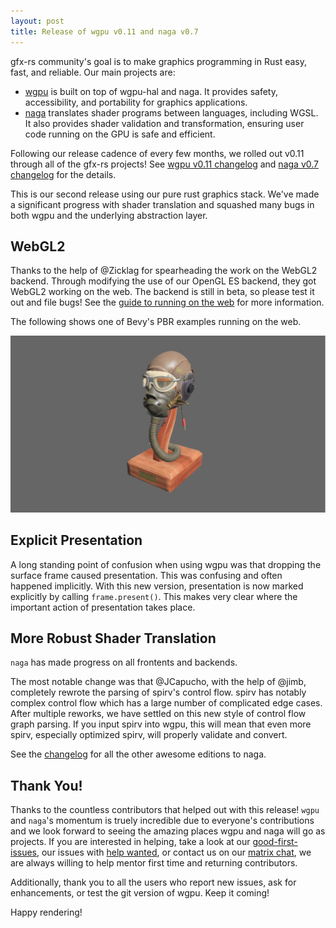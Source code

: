 ```yaml
---
layout: post
title: Release of wgpu v0.11 and naga v0.7
---
```


gfx-rs community's goal is to make graphics programming in Rust easy, fast, and reliable. Our main projects are:

  - [wgpu] is built on top of wgpu-hal and naga. It provides safety, accessibility, and portability for graphics applications.
  - [naga] translates shader programs between languages, including WGSL. It also provides shader validation and transformation, ensuring user code running on the GPU is safe and efficient.

Following our release cadence of every few months, we rolled out v0.11 through all of the gfx-rs projects! See [wgpu v0.11 changelog][wgpu-changelog] and [naga v0.7 changelog][naga-changelog] for the details.

This is our second release using our pure rust graphics stack. We've made a significant progress with shader translation and squashed many bugs in both wgpu and the underlying abstraction layer.

## WebGL2

Thanks to the help of @Zicklag for spearheading the work on the WebGL2 backend. Through modifying the use of our OpenGL ES backend, they got WebGL2 working on the web. The backend is still in beta, so please test it out and file bugs! See the [guide to running on the web][wasm-guide] for more information.

The following shows one of Bevy's PBR examples running on the web.

![bevy running on webgl2](/img/bevy-webgl2.png)

## Explicit Presentation

A long standing point of confusion when using wgpu was that dropping the surface frame caused presentation. This was confusing and often happened implicitly. With this new version, presentation is now marked explicitly by calling `frame.present()`. This makes very clear where the important action of presentation takes place.

## More Robust Shader Translation

`naga` has made progress on all frontents and backends. 

The most notable change was that @JCapucho, with the help of @jimb, completely rewrote the parsing of spirv's control flow. spirv has notably complex control flow which has a large number of complicated edge cases. After multiple reworks, we have settled on this new style of control flow graph parsing. If you input spirv into wgpu, this will mean that even more spirv, especially optimized spirv, will properly validate and convert. 

See the [changelog][naga-changelog] for all the other awesome editions to naga.

## Thank You!

Thanks to the countless contributors that helped out with this release! `wgpu` and `naga`'s momentum is truely incredible due to everyone's contributions and we look forward to seeing the amazing places wgpu and naga will go as projects. If you are interested in helping, take a look at our [good-first-issues][wgpu-issues-good-first], our issues with [help wanted][wgpu-issues-help-wanted], or contact us on our [matrix chat][wgpu-matrix], we are always willing to help mentor first time and returning contributors.

Additionally, thank you to all the users who report new issues, ask for enhancements, or test the git version of wgpu. Keep it coming!

Happy rendering!

[wgpu]: https://github.com/gfx-rs/wgpu
[wgpu-changelog]: https://github.com/gfx-rs/wgpu/blob/master/CHANGELOG.md#wgpu-011-2021-10-07
[naga]: https://github.com/gfx-rs/naga
[naga-changelog]: https://github.com/gfx-rs/naga/blob/master/CHANGELOG.md#v07-2021-10-07
[wasm-guide]: https://github.com/gfx-rs/wgpu/wiki/Running-on-the-Web-with-WebGPU-and-WebGL
[wgpu-issues-good-first]: https://github.com/gfx-rs/wgpu/issues?q=is%3Aissue+is%3Aopen+sort%3Aupdated-desc+label%3A%22good+first+issue%22
[wgpu-issues-help-wanted]: https://github.com/gfx-rs/wgpu/issues?q=is%3Aissue+is%3Aopen+sort%3Aupdated-desc+label%3A%22help+wanted%22
[wgpu-matrix]: https://matrix.to/#/#wgpu:matrix.org
